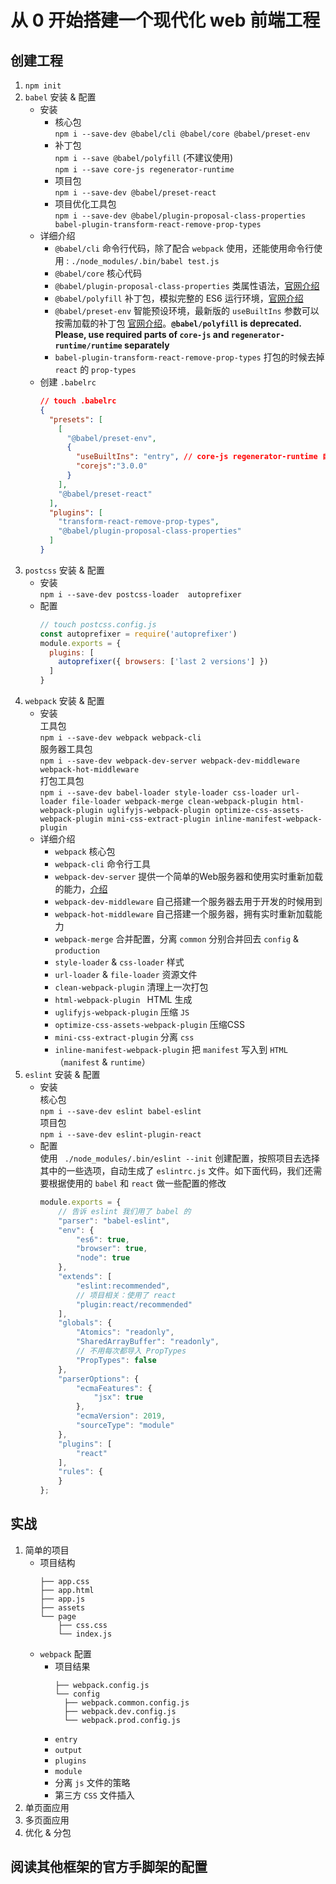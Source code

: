 # 从 0 开始搭建一个现代化 web 前端工程

## 创建工程
1. `npm init`
2. `babel` 安装 & 配置 
    * 安装
      * 核心包  
        `npm i --save-dev @babel/cli @babel/core @babel/preset-env`  
      * 补丁包  
        `npm i --save @babel/polyfill`   (不建议使用)  
        `npm i --save core-js regenerator-runtime` 
      * 项目包  
        `npm i --save-dev @babel/preset-react`
      * 项目优化工具包  
      `npm i --save-dev @babel/plugin-proposal-class-properties babel-plugin-transform-react-remove-prop-types`  
    * 详细介绍  
      * `@babel/cli` 命令行代码，除了配合 `webpack` 使用，还能使用命令行使用 : `./node_modules/.bin/babel test.js`
      * `@babel/core` 核心代码  
      * `@babel/plugin-proposal-class-properties` 类属性语法，[官网介绍](https://babeljs.io/docs/en/babel-plugin-proposal-class-properties)  
      * `@babel/polyfill` 补丁包，模拟完整的 ES6 运行环境，[官网介绍](https://babeljs.io/docs/en/babel-polyfill#docsNav)
      * `@babel/preset-env` 智能预设环境，最新版的 `useBuiltIns` 参数可以按需加载的补丁包 [官网介绍](https://babeljs.io/docs/en/babel-preset-env#docsNav)。**`@babel/polyfill` is deprecated. Please, use required parts of `core-js`
  and `regenerator-runtime/runtime` separately**
      * `babel-plugin-transform-react-remove-prop-types` 打包的时候去掉 `react` 的 `prop-types`
    * 创建 `.babelrc`  
      ```JSON
      // touch .babelrc
      {
        "presets": [
          [
            "@babel/preset-env",
            {
              "useBuiltIns": "entry", // core-js regenerator-runtime 自动导入
              "corejs":"3.0.0"
            }
          ],
          "@babel/preset-react"
        ],
        "plugins": [
          "transform-react-remove-prop-types",
          "@babel/plugin-proposal-class-properties"
        ]
      }
      ```
3. `postcss` 安装 & 配置 
    * 安装  
    `npm i --save-dev postcss-loader  autoprefixer`
    * 配置
      ```javascript
      // touch postcss.config.js
      const autoprefixer = require('autoprefixer')
      module.exports = {
        plugins: [
          autoprefixer({ browsers: ['last 2 versions'] })
        ]
      }
      ```
4. `webpack` 安装 & 配置 
    * 安装  
    工具包  
    `npm i --save-dev webpack webpack-cli `  
    服务器工具包  
    `npm i --save-dev webpack-dev-server webpack-dev-middleware webpack-hot-middleware `  
    打包工具包  
    `npm i --save-dev babel-loader style-loader css-loader url-loader file-loader webpack-merge clean-webpack-plugin html-webpack-plugin uglifyjs-webpack-plugin optimize-css-assets-webpack-plugin mini-css-extract-plugin inline-manifest-webpack-plugin `
    * 详细介绍
      * `webpack` 核心包
      * `webpack-cli` 命令行工具
      * `webpack-dev-server` 提供一个简单的Web服务器和使用实时重新加载的能力，[介绍](https://webpack.js.org/guides/development/#using-webpack-dev-server)
      * `webpack-dev-middleware` 自己搭建一个服务器去用于开发的时候用到
      * `webpack-hot-middleware` 自己搭建一个服务器，拥有实时重新加载能力
      * `webpack-merge` 合并配置，分离 `common` 分别合并回去 `config` & `production`
      * `style-loader` & `css-loader` 样式
      * `url-loader` & `file-loader` 资源文件
      * `clean-webpack-plugin` 清理上一次打包
      * `html-webpack-plugin ` HTML 生成
      * `uglifyjs-webpack-plugin` 压缩 `JS`
      * `optimize-css-assets-webpack-plugin` 压缩CSS
      * `mini-css-extract-plugin` 分离 `css`
      * `inline-manifest-webpack-plugin` 把 `manifest` 写入到 `HTML`（`manifest` & `runtime`）
5. `eslint` 安装 & 配置 
    * 安装  
    核心包  
    `npm i --save-dev eslint babel-eslint`  
    项目包  
    `npm i --save-dev eslint-plugin-react`
    * 配置  
      使用 ` ./node_modules/.bin/eslint --init` 创建配置，按照项目去选择其中的一些选项，自动生成了 `eslintrc.js` 文件。如下面代码，我们还需要根据使用的 `babel` 和 `react` 做一些配置的修改
      ```javascript
      module.exports = {
          // 告诉 eslint 我们用了 babel 的
          "parser": "babel-eslint",
          "env": {
              "es6": true,
              "browser": true,
              "node": true
          },
          "extends": [
              "eslint:recommended",
              // 项目相关：使用了 react
              "plugin:react/recommended"
          ],
          "globals": {
              "Atomics": "readonly",
              "SharedArrayBuffer": "readonly",
              // 不用每次都导入 PropTypes
              "PropTypes": false
          },
          "parserOptions": {
              "ecmaFeatures": {
                  "jsx": true
              },
              "ecmaVersion": 2019,
              "sourceType": "module"
          },
          "plugins": [
              "react"
          ],
          "rules": {
          }
      };
      ```

## 实战
1. 简单的项目
    * 项目结构
      ```
      ├── app.css
      ├── app.html
      ├── app.js
      ├── assets
      └── page
          ├── css.css
          └── index.js
      ```
    * `webpack` 配置
      * 项目结果
        ```
        ├── webpack.config.js
        └── config
          ├── webpack.common.config.js
          ├── webpack.dev.config.js
          └── webpack.prod.config.js
        ```
      * `entry`
      * `output`
      * `plugins`
      * `module`
      * 分离 `js` 文件的策略
      * 第三方 `CSS` 文件插入
2. 单页面应用
3. 多页面应用
4. 优化 & 分包

## 阅读其他框架的官方手脚架的配置